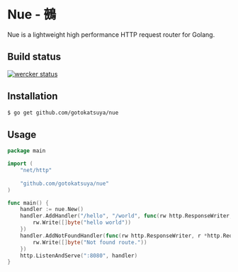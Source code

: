 # Nue - 鵺

Nue is a lightweight high performance HTTP request router for Golang.


## Build status

[![wercker status](https://app.wercker.com/status/6135ebbc86ffbe8fc6b370f18241bbea/s/master "wercker status")](https://app.wercker.com/project/bykey/6135ebbc86ffbe8fc6b370f18241bbea)


## Installation

```bash
$ go get github.com/gotokatsuya/nue
```


## Usage

```go
package main

import (
	"net/http"
	
	"github.com/gotokatsuya/nue"
)

func main() {
	handler := nue.New()
	handler.AddHandler("/hello", "/world", func(rw http.ResponseWriter, r *http.Request) {
		rw.Write([]byte("hello world"))
	})
	handler.AddNotFoundHandler(func(rw http.ResponseWriter, r *http.Request) {
		rw.Write([]byte("Not found route."))
	})
	http.ListenAndServe(":8080", handler)
}
```
